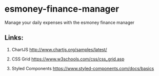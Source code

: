 # esmoney-finance-manager
Manage your daily expenses with the esmoney finance manager


## Links:

1. ChartJS
   http://www.chartjs.org/samples/latest/

2. CSS Grid
   https://www.w3schools.com/css/css_grid.asp

3. Styled Components
   https://www.styled-components.com/docs/basics
